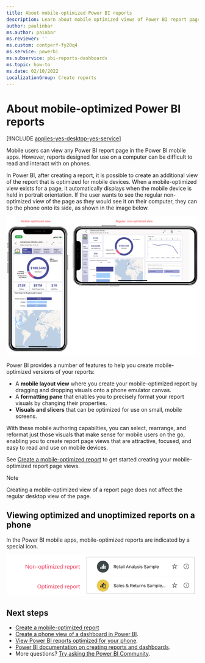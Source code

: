 ```yaml
---
title: About mobile-optimized Power BI reports
description: Learn about mobile optimized views of Power BI report pages.
author: paulinbar
ms.author: painbar
ms.reviewer: ''
ms.custom: contperf-fy20q4
ms.service: powerbi
ms.subservice: pbi-reports-dashboards
ms.topic: how-to
ms.date: 02/10/2022
LocalizationGroup: Create reports
---
```

# About mobile-optimized Power BI reports

[!INCLUDE [applies-yes-desktop-yes-service](../includes/applies-yes-desktop-yes-service.md)]

Mobile users can view any Power BI report page in the Power BI mobile apps. However, reports designed for use on a computer can be difficult to read and interact with on phones.

In Power BI, after creating a report, it is possible to create an additional view of the report that is optimized for mobile devices. When a mobile-optimized view exists for a page, it automatically displays when the mobile device is held in portrait orientation. If the user wants to see the regular non-optimized view of the page as they would see it on their computer, they can tip the phone onto its side, as shown in the image below.

![Screenshot showing how mobile-optimized report pages display on a phone in portrait and landscape orientation.](media/power-bi-create-phone-report/power-bi-mobile-optimized-report-portrait-landscape.png)

Power BI provides a number of features to help you create mobile-optimized versions of your reports:
* A **mobile layout view** where you create your mobile-optimized report by dragging and dropping visuals onto a phone emulator canvas.
* A **formatting pane** that enables you to precisely format your report visuals by changing their properties.
* **Visuals and slicers** that can be optimized for use on small, mobile screens.

With these mobile authoring capabilties, you can select, rearrange, and reformat just those visuals that make sense for mobile users on the go, enabling you to create report page views that are attractive, focused, and easy to read and use on mobile devices.

See [Create a mobile-optimized report](power-bi-create-phone-report-how-to) to get started creating your mobile-optimized report page views.

>[!NOTE]
> Creating a mobile-optimized view of a report page does not affect the regular desktop view of the page. 


## Viewing optimized and unoptimized reports on a phone

In the Power BI mobile apps, mobile-optimized reports are indicated by a special icon.

![Mobile optimized report icon](media/power-bi-create-phone-report/desktop-create-phone-report-optimized-icon.png)

## Next steps
* [Create a mobile-optimized report](power-bi-create-phone-report-how-to)
* [Create a phone view of a dashboard in Power BI](service-create-dashboard-mobile-phone-view.md).
* [View Power BI reports optimized for your phone](../consumer/mobile/mobile-apps-view-phone-report.md).
* [Power BI documentation on creating reports and dashboards](./index.yml).
* More questions? [Try asking the Power BI Community](https://community.powerbi.com/).
